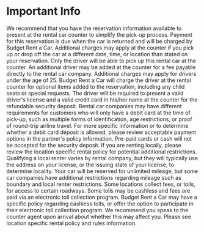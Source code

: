 # Important Info

We recommend that you have the reservation information available to present at the rental car counter to simplify the pick-up process.
Payment for this reservation is due when the car is returned and will be charged by Budget Rent a Car.
Additional charges may apply at the counter if you pick up or drop off the car at a different date, time, or location than stated on your reservation.
Only the driver will be able to pick up this rental car at the counter. An additional driver may be added at the counter for a fee payable directly to the rental car company.
Additional charges may apply for drivers under the age of 25.
Budget Rent a Car will charge the driver at the rental counter for optional items added to the reservation, including any child seats or special requests.
The driver will be required to present a valid driver's license and a valid credit card in his/her name at the counter for the refundable security deposit. Rental car companies may have different requirements for customers who will only have a debit card at the time of pick-up, such as multiple forms of identification, age restrictions, or proof of round-trip airline travel. For more specific information or to determine whether a debit card deposit is allowed, please review acceptable payment options in the partner's policy information. Pre-paid cards or cash will not be accepted for the security deposit.
If you are renting locally, please review the location specific rental policy for potential additional restrictions. Qualifying a local renter varies by rental company, but they will typically use the address on your license, or the issuing state of your license, to determine locality.
Your car will be reserved for unlimited mileage, but some car companies have additional restrictions regarding mileage such as boundary and local renter restrictions.
Some locations collect fees, or tolls, for access to certain roadways. Some tolls may be cashless and fees are paid via an electronic toll collection program. Budget Rent a Car may have a specific policy regarding cashless tolls, or offer the option to participate in their electronic toll collection program. We recommend you speak to the counter agent upon arrival about whether this may affect you.
Please see location specific rental policy and rules information.